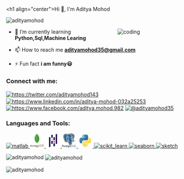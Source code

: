 \<h1 align="center">Hi 👋, I'm Aditya Mohod</h1>
<p align="left"> <img src="https://komarev.com/ghpvc/?username=adityamohod&label=Profile%20views&color=0e75b6&style=flat" alt="adityamohod" /> </p>
<img align="right" alt="coding" width="200" src="https://user-
images.githubusercontent.com/55389276/140866485-8fb1c876-9a8f-4d6a-98dc-08c4981eaf70.gif">

- 🌱 I’m currently learning **Python,Sql,Machine Learing**

- 📫 How to reach me **adityamohod35@gmail.com**

- ⚡ Fun fact **i am funny😃**

<h3 align="left">Connect with me:</h3>
<p align="left">
<a href="https://twitter.com/https://twitter.com/adityamohod143" target="blank"><img align="center" src="https://raw.githubusercontent.com/rahuldkjain/github-profile-readme-generator/master/src/images/icons/Social/twitter.svg" alt="https://twitter.com/adityamohod143" height="30" width="40" /></a>
<a href="https://linkedin.com/in/https://www.linkedin.com/in/aditya-mohod-032a25253" target="blank"><img align="center" src="https://raw.githubusercontent.com/rahuldkjain/github-profile-readme-generator/master/src/images/icons/Social/linked-in-alt.svg" alt="https://www.linkedin.com/in/aditya-mohod-032a25253" height="30" width="40" /></a>
<a href="https://fb.com/https://www.facebook.com/aditya.mohod.982" target="blank"><img align="center" src="https://raw.githubusercontent.com/rahuldkjain/github-profile-readme-generator/master/src/images/icons/Social/facebook.svg" alt="https://www.facebook.com/aditya.mohod.982" height="30" width="40" /></a>
<a href="https://www.hackerrank.com/@adityamohod35" target="blank"><img align="center" src="https://raw.githubusercontent.com/rahuldkjain/github-profile-readme-generator/master/src/images/icons/Social/hackerrank.svg" alt="@adityamohod35" height="30" width="40" /></a>
</p>

<h3 align="left">Languages and Tools:</h3>
<p align="left"> <a href="https://www.mathworks.com/" target="_blank" rel="noreferrer"> <img src="https://upload.wikimedia.org/wikipedia/commons/2/21/Matlab_Logo.png" alt="matlab" width="40" height="40"/> </a> <a href="https://www.mongodb.com/" target="_blank" rel="noreferrer"> <img src="https://raw.githubusercontent.com/devicons/devicon/master/icons/mongodb/mongodb-original-wordmark.svg" alt="mongodb" width="40" height="40"/> </a> <a href="https://pandas.pydata.org/" target="_blank" rel="noreferrer"> <img src="https://raw.githubusercontent.com/devicons/devicon/2ae2a900d2f041da66e950e4d48052658d850630/icons/pandas/pandas-original.svg" alt="pandas" width="40" height="40"/> </a> <a href="https://www.postgresql.org" target="_blank" rel="noreferrer"> <img src="https://raw.githubusercontent.com/devicons/devicon/master/icons/postgresql/postgresql-original-wordmark.svg" alt="postgresql" width="40" height="40"/> </a> <a href="https://www.python.org" target="_blank" rel="noreferrer"> <img src="https://raw.githubusercontent.com/devicons/devicon/master/icons/python/python-original.svg" alt="python" width="40" height="40"/> </a> <a href="https://scikit-learn.org/" target="_blank" rel="noreferrer"> <img src="https://upload.wikimedia.org/wikipedia/commons/0/05/Scikit_learn_logo_small.svg" alt="scikit_learn" width="40" height="40"/> </a> <a href="https://seaborn.pydata.org/" target="_blank" rel="noreferrer"> <img src="https://seaborn.pydata.org/_images/logo-mark-lightbg.svg" alt="seaborn" width="40" height="40"/> </a> <a href="https://www.sketch.com/" target="_blank" rel="noreferrer"> <img src="https://www.vectorlogo.zone/logos/sketchapp/sketchapp-icon.svg" alt="sketch" width="40" height="40"/> </a> </p>

<p><img align="left" src="https://github-readme-stats.vercel.app/api/top-langs?username=adityamohod&show_icons=true&locale=en&layout=compact" alt="adityamohod" /></p>

<p>&nbsp;<img align="center" src="https://github-readme-stats.vercel.app/api?username=adityamohod&show_icons=true&locale=en" alt="adityamohod" /></p>

<p><img align="center" src="https://github-readme-streak-stats.herokuapp.com/?user=adityamohod&" alt="adityamohod" /></p>
